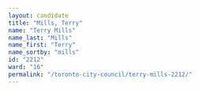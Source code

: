 ```yaml
---
layout: candidate
title: "Mills, Terry"
name: "Terry Mills"
name_last: "Mills"
name_first: "Terry"
name_sortby: "mills"
id: "2212"
ward: "16"
permalink: "/toronto-city-council/terry-mills-2212/"
---
```

